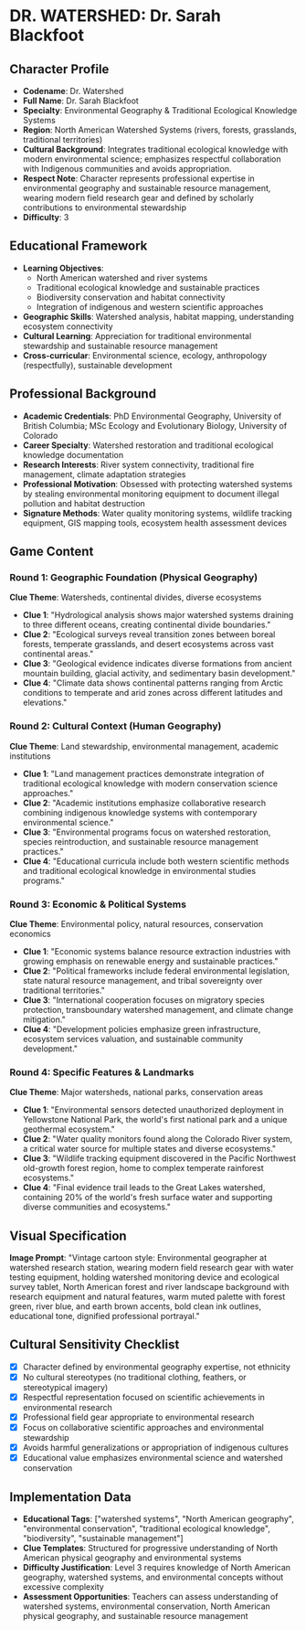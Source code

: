 # DR. WATERSHED: Dr. Sarah Blackfoot

## Character Profile
- **Codename**: Dr. Watershed
- **Full Name**: Dr. Sarah Blackfoot
- **Specialty**: Environmental Geography & Traditional Ecological Knowledge Systems
- **Region**: North American Watershed Systems (rivers, forests, grasslands, traditional territories)
 - **Cultural Background**: Integrates traditional ecological knowledge with modern environmental science; emphasizes respectful collaboration with Indigenous communities and avoids appropriation.
- **Respect Note**: Character represents professional expertise in environmental geography and sustainable resource management, wearing modern field research gear and defined by scholarly contributions to environmental stewardship
 - **Difficulty**: 3

## Educational Framework
- **Learning Objectives**: 
  - North American watershed and river systems
  - Traditional ecological knowledge and sustainable practices
  - Biodiversity conservation and habitat connectivity
  - Integration of indigenous and western scientific approaches
- **Geographic Skills**: Watershed analysis, habitat mapping, understanding ecosystem connectivity
- **Cultural Learning**: Appreciation for traditional environmental stewardship and sustainable resource management
- **Cross-curricular**: Environmental science, ecology, anthropology (respectfully), sustainable development

## Professional Background
- **Academic Credentials**: PhD Environmental Geography, University of British Columbia; MSc Ecology and Evolutionary Biology, University of Colorado
- **Career Specialty**: Watershed restoration and traditional ecological knowledge documentation
- **Research Interests**: River system connectivity, traditional fire management, climate adaptation strategies
- **Professional Motivation**: Obsessed with protecting watershed systems by stealing environmental monitoring equipment to document illegal pollution and habitat destruction
- **Signature Methods**: Water quality monitoring systems, wildlife tracking equipment, GIS mapping tools, ecosystem health assessment devices

## Game Content

### Round 1: Geographic Foundation (Physical Geography)
**Clue Theme**: Watersheds, continental divides, diverse ecosystems
- **Clue 1**: "Hydrological analysis shows major watershed systems draining to three different oceans, creating continental divide boundaries."
- **Clue 2**: "Ecological surveys reveal transition zones between boreal forests, temperate grasslands, and desert ecosystems across vast continental areas."
- **Clue 3**: "Geological evidence indicates diverse formations from ancient mountain building, glacial activity, and sedimentary basin development."
- **Clue 4**: "Climate data shows continental patterns ranging from Arctic conditions to temperate and arid zones across different latitudes and elevations."

### Round 2: Cultural Context (Human Geography)
**Clue Theme**: Land stewardship, environmental management, academic institutions
- **Clue 1**: "Land management practices demonstrate integration of traditional ecological knowledge with modern conservation science approaches."
- **Clue 2**: "Academic institutions emphasize collaborative research combining indigenous knowledge systems with contemporary environmental science."
- **Clue 3**: "Environmental programs focus on watershed restoration, species reintroduction, and sustainable resource management practices."
- **Clue 4**: "Educational curricula include both western scientific methods and traditional ecological knowledge in environmental studies programs."

### Round 3: Economic & Political Systems
**Clue Theme**: Environmental policy, natural resources, conservation economics
- **Clue 1**: "Economic systems balance resource extraction industries with growing emphasis on renewable energy and sustainable practices."
- **Clue 2**: "Political frameworks include federal environmental legislation, state natural resource management, and tribal sovereignty over traditional territories."
- **Clue 3**: "International cooperation focuses on migratory species protection, transboundary watershed management, and climate change mitigation."
- **Clue 4**: "Development policies emphasize green infrastructure, ecosystem services valuation, and sustainable community development."

### Round 4: Specific Features & Landmarks
**Clue Theme**: Major watersheds, national parks, conservation areas
- **Clue 1**: "Environmental sensors detected unauthorized deployment in Yellowstone National Park, the world's first national park and a unique geothermal ecosystem."
- **Clue 2**: "Water quality monitors found along the Colorado River system, a critical water source for multiple states and diverse ecosystems."
- **Clue 3**: "Wildlife tracking equipment discovered in the Pacific Northwest old-growth forest region, home to complex temperate rainforest ecosystems."
- **Clue 4**: "Final evidence trail leads to the Great Lakes watershed, containing 20% of the world's fresh surface water and supporting diverse communities and ecosystems."

## Visual Specification
**Image Prompt**: "Vintage cartoon style: Environmental geographer at watershed research station, wearing modern field research gear with water testing equipment, holding watershed monitoring device and ecological survey tablet, North American forest and river landscape background with research equipment and natural features, warm muted palette with forest green, river blue, and earth brown accents, bold clean ink outlines, educational tone, dignified professional portrayal."

## Cultural Sensitivity Checklist
- [x] Character defined by environmental geography expertise, not ethnicity
- [x] No cultural stereotypes (no traditional clothing, feathers, or stereotypical imagery)
- [x] Respectful representation focused on scientific achievements in environmental research
- [x] Professional field gear appropriate to environmental research
- [x] Focus on collaborative scientific approaches and environmental stewardship
- [x] Avoids harmful generalizations or appropriation of indigenous cultures
- [x] Educational value emphasizes environmental science and watershed conservation

## Implementation Data
- **Educational Tags**: ["watershed systems", "North American geography", "environmental conservation", "traditional ecological knowledge", "biodiversity", "sustainable management"]
- **Clue Templates**: Structured for progressive understanding of North American physical geography and environmental systems
- **Difficulty Justification**: Level 3 requires knowledge of North American geography, watershed systems, and environmental concepts without excessive complexity
- **Assessment Opportunities**: Teachers can assess understanding of watershed systems, environmental conservation, North American physical geography, and sustainable resource management